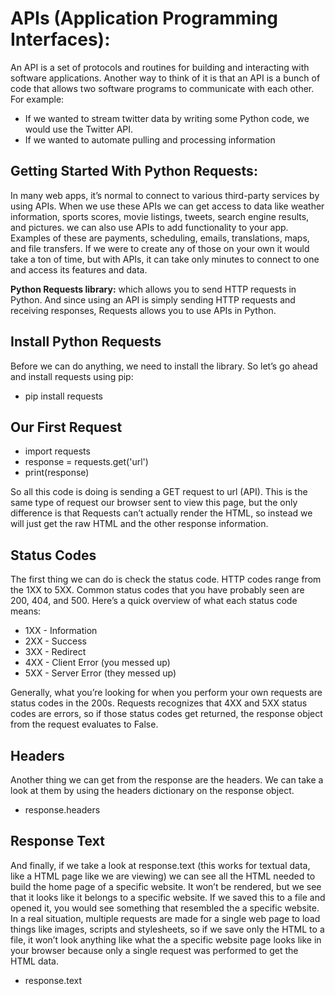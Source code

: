 # APIs (Application Programming Interfaces):

An API is a set of protocols and routines for building and interacting with software applications. 
Another way to think of it is that an API is a bunch of code that allows two software programs to communicate with each other. 
For example:
 * If we wanted to stream twitter data by writing some Python code, we would use the Twitter API.
 * If we wanted to automate pulling and processing information
 
 ## Getting Started With Python Requests:
 
In many web apps, it’s normal to connect to various third-party services by using APIs. When we use these APIs we can get access to data like weather information, sports scores, movie listings, tweets, search engine results, and pictures. we can also use APIs to add functionality to your app. Examples of these are payments, scheduling, emails, translations, maps, and file transfers. If we were to create any of those on your own it would take a ton of time, but with APIs, it can take only minutes to connect to one and access its features and data.

**Python Requests library:** which allows you to send HTTP requests in Python.
And since using an API is simply sending HTTP requests and receiving responses, Requests allows you to use APIs in Python.

## Install Python Requests
Before we can do anything, we need to install the library. So let’s go ahead and install requests using pip: 

  * pip install requests

## Our First Request
  * import requests
  * response = requests.get('url')
  * print(response)

So all this code is doing is sending a GET request to url (API). This is the same type of request our browser sent to view this page, but the only difference is that Requests can’t actually render the HTML, so instead we will just get the raw HTML and the other response information.

## Status Codes
The first thing we can do is check the status code. HTTP codes range from the 1XX to 5XX. Common status codes that you have probably seen are 200, 404, and 500.
Here’s a quick overview of what each status code means:
  * 1XX - Information
  * 2XX - Success
  * 3XX - Redirect
  * 4XX - Client Error (you messed up)
  * 5XX - Server Error (they messed up)
  
Generally, what you’re looking for when you perform your own requests are status codes in the 200s.
Requests recognizes that 4XX and 5XX status codes are errors, so if those status codes get returned, the response object from the request evaluates to False.

## Headers
Another thing we can get from the response are the headers. We can take a look at them by using the headers dictionary on the response object.

  * response.headers
  
## Response Text
And finally, if we take a look at response.text (this works for textual data, like a HTML page like we are viewing) we can see all the HTML needed to build the home page of a specific website. It won’t be rendered, but we see that it looks like it belongs to a specific website. If we saved this to a file and opened it, you would see something that resembled the a specific website. In a real situation, multiple requests are made for a single web page to load things like images, scripts and stylesheets, so if we save only the HTML to a file, it won’t look anything like what the a specific website page looks like in your browser because only a single request was performed to get the HTML data.
  
  * response.text 
  
  

 


